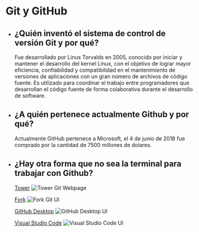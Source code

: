 # Git y GitHub

* ## ¿Quién inventó el sistema de control de versión Git y por qué?

	Fue desarrollado por Linus Torvalds en 2005, conocido por iniciar y mantener el desarrollo del kernel Linux, con el objetivo de lograr mayor eficiencia, confiabilidad y compatibilidad en el mantenimiento de versiones de aplicaciones con un gran número de archivos de código fuente. Es utilizado para coordinar el trabajo entre programadores que desarrollan el código fuente de forma colaborativa durante el desarrollo de software.

* ## ¿A quién pertenece actualmente Github y por qué?

	Actualmente GitHub pertenece a Microsoft, el 4 de junio de 2018 fue comprado por la cantidad de 7500 millones de dolares.

* ## ¿Hay otra forma que no sea la terminal para trabajar con Github?

	[Tower](https://www.git-tower.com/)
	![Tower Git Webpage](https://programacion.net/files/editor/tower.png)

	[Fork](https://git-fork.com/)
	![Fork Git UI](https://programacion.net/files/editor/fork.png)

	[GitHub Desktop](https://desktop.github.com/)
	![GitHub Desktop UI](https://programacion.net/files/editor/github-desktop.png)

	[Visual Studio Code](https://code.visualstudio.com/)
	![Visual Studio Code UI](https://content.codecademy.com/articles/visual-studio-code/vsc-screenshot.png)
